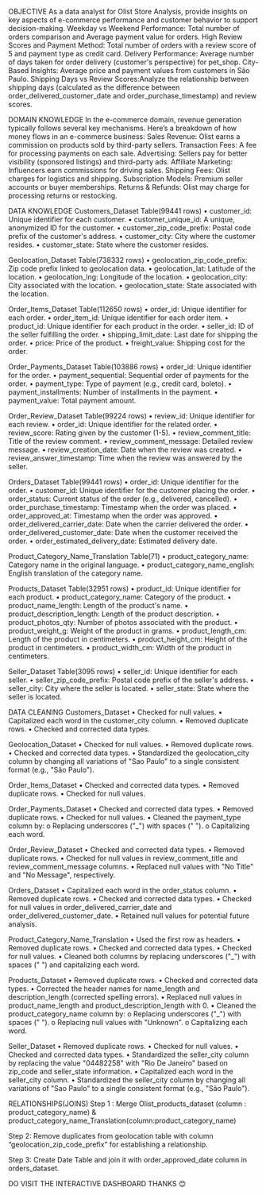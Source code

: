 OBJECTIVE
As a data analyst for Olist Store Analysis, provide insights on key aspects of e-commerce performance and customer behavior to support decision-making.
Weekday vs Weekend Performance: Total number of orders comparison and Average payment value for orders.
High Review Scores and Payment Method: Total number of orders with a review score of 5 and payment type as credit card.
Delivery Performance: Average number of days taken for order delivery (customer's perspective) for pet_shop.
City-Based Insights: Average price and payment values from customers in São Paulo.
Shipping Days vs Review Scores:Analyze the relationship between shipping days (calculated as the difference between order_delivered_customer_date and order_purchase_timestamp) and review scores.

DOMAIN KNOWLEDGE
In the e-commerce domain, revenue generation typically follows several key mechanisms. Here’s a breakdown of how money flows in an e-commerce business:
Sales Revenue: Olist earns a commission on products sold by third-party sellers.
Transaction Fees: A fee for processing payments on each sale.
Advertising: Sellers pay for better visibility (sponsored listings) and third-party ads.
Affiliate Marketing: Influencers earn commissions for driving sales.
Shipping Fees: Olist charges for logistics and shipping.
Subscription Models: Premium seller accounts or buyer memberships.
Returns & Refunds: Olist may charge for processing returns or restocking.

DATA KNOWLEDGE
Customers_Dataset Table(99441 rows)
•	customer_id: Unique identifier for each customer.
•	customer_unique_id: A unique, anonymized ID for the customer.
•	customer_zip_code_prefix: Postal code prefix of the customer's address.
•	customer_city: City where the customer resides.
•	customer_state: State where the customer resides.

Geolocation_Dataset Table(738332 rows)
•	geolocation_zip_code_prefix: Zip code prefix linked to geolocation data.
•	geolocation_lat: Latitude of the location.
•	geolocation_lng: Longitude of the location.
•	geolocation_city: City associated with the location.
•	geolocation_state: State associated with the location.

Order_Items_Dataset Table(112650 rows)
•	order_id: Unique identifier for each order.
•	order_item_id: Unique identifier for each order item.
•	product_id: Unique identifier for each product in the order.
•	seller_id: ID of the seller fulfilling the order.
•	shipping_limit_date: Last date for shipping the order.
•	price: Price of the product.
•	freight_value: Shipping cost for the order.

Order_Payments_Dataset Table(103886 rows)
•	order_id: Unique identifier for the order.
•	payment_sequential: Sequential order of payments for the order.
•	payment_type: Type of payment (e.g., credit card, boleto).
•	payment_installments: Number of installments in the payment.
•	payment_value: Total payment amount.

Order_Review_Dataset Table(99224 rows)
•	review_id: Unique identifier for each review.
•	order_id: Unique identifier for the related order.
•	review_score: Rating given by the customer (1-5).
•	review_comment_title: Title of the review comment.
•	review_comment_message: Detailed review message.
•	review_creation_date: Date when the review was created.
•	review_answer_timestamp: Time when the review was answered by the seller.

Orders_Dataset Table(99441 rows)
•	order_id: Unique identifier for the order.
•	customer_id: Unique identifier for the customer placing the order.
•	order_status: Current status of the order (e.g., delivered, cancelled).
•	order_purchase_timestamp: Timestamp when the order was placed.
•	order_approved_at: Timestamp when the order was approved.
•	order_delivered_carrier_date: Date when the carrier delivered the order.
•	order_delivered_customer_date: Date when the customer received the order.
•	order_estimated_delivery_date: Estimated delivery date.

Product_Category_Name_Translation Table(71)
•	product_category_name: Category name in the original language.
•	product_category_name_english: English translation of the category name.

Products_Dataset Table(32951 rows)
•	product_id: Unique identifier for each product.
•	product_category_name: Category of the product.
•	product_name_length: Length of the product's name.
•	product_description_length: Length of the product description.
•	product_photos_qty: Number of photos associated with the product.
•	product_weight_g: Weight of the product in grams.
•	product_length_cm: Length of the product in centimeters.
•	product_height_cm: Height of the product in centimeters.
•	product_width_cm: Width of the product in centimeters.

Seller_Dataset Table(3095 rows)
•	seller_id: Unique identifier for each seller.
•	seller_zip_code_prefix: Postal code prefix of the seller's address.
•	seller_city: City where the seller is located.
•	seller_state: State where the seller is located.

DATA CLEANING
Customers_Dataset
•	Checked for null values.
•	Capitalized each word in the customer_city column.
•	Removed duplicate rows.
•	Checked and corrected data types.

Geolocation_Dataset
•	Checked for null values.
•	Removed duplicate rows.
•	Checked and corrected data types.
•	Standardized the geolocation_city column by changing all variations of "Sao Paulo" to a single consistent format (e.g., "São Paulo").

Order_Items_Dataset
•	Checked and corrected data types.
•	Removed duplicate rows.
•	Checked for null values.

Order_Payments_Dataset
•	Checked and corrected data types.
•	Removed duplicate rows.
•	Checked for null values.
•	Cleaned the payment_type column by:
o	Replacing underscores ("_") with spaces (" ").
o	Capitalizing each word.

Order_Review_Dataset
•	Checked and corrected data types.
•	Removed duplicate rows.
•	Checked for null values in review_comment_title and review_comment_message columns.
•	Replaced null values with "No Title" and "No Message", respectively.

 Orders_Dataset
•	Capitalized each word in the order_status column.
•	Removed duplicate rows.
•	Checked and corrected data types.
•	Checked for null values in order_delivered_carrier_date and order_delivered_customer_date.
•	Retained null values for potential future analysis.

 Product_Category_Name_Translation
•	Used the first row as headers.
•	Removed duplicate rows.
•	Checked and corrected data types.
•	Checked for null values.
•	Cleaned both columns by replacing underscores ("_") with spaces (" ") and capitalizing each word.

Products_Dataset
•	Removed duplicate rows.
•	Checked and corrected data types.
•	Corrected the header names for name_length and description_length (corrected spelling errors).
•	Replaced null values in product_name_length and product_description_length with 0.
•	Cleaned the product_category_name column by:
o	Replacing underscores ("_") with spaces (" ").
o	Replacing null values with "Unknown".
o	Capitalizing each word.

Seller_Dataset
•	Removed duplicate rows.
•	Checked for null values.
•	Checked and corrected data types.
•	Standardized the seller_city column by replacing the value "04482258" with "Rio De Janeiro" based on zip_code and seller_state information.
•	Capitalized each word in the seller_city column.
•	Standardized the seller_city column by changing all variations of "Sao Paulo" to a single consistent format (e.g., "São Paulo").


RELATIONSHIPS(JOINS)
Step 1 :
Merge Olist_products_dataset (column : product_category_name) & product_category_name_Translation(column:product_category_name)

Step 2:
Remove duplicates from geolocation table with column “geolocation_zip_code_prefix” for establishing a relationship.

Step 3: 
Create Date Table and join it with order_approved_date column in orders_dataset.
 
DO VISIT THE INTERACTIVE DASHBOARD
THANKS 😊


